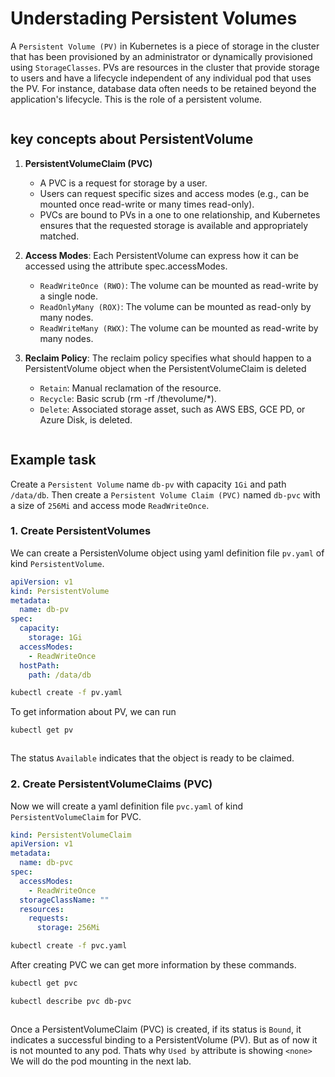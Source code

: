 # Understading Persistent Volumes

A `Persistent Volume (PV)` in Kubernetes is a piece of storage in the cluster that has been provisioned by an administrator or dynamically provisioned using `StorageClasses`. PVs are resources in the cluster that provide storage to users and have a lifecycle independent of any individual pod that uses the PV. For instance, database data often needs to be retained beyond the application's lifecycle. This is the role of a persistent volume.

<img src="https://github.com/Minhaz00/K8s-lab/blob/yasin/Lab - PersistentVolumes/image/pvc_claim.png?raw=true" alt="" />

## key concepts about PersistentVolume

1. **PersistentVolumeClaim (PVC)**
     - A PVC is a request for storage by a user.
     - Users can request specific sizes and access modes (e.g., can be mounted once read-write or many times read-only).
     - PVCs are bound to PVs in a one to one relationship, and Kubernetes ensures that the requested storage is available and appropriately matched.

2. **Access Modes**: 
  Each PersistentVolume can express how it can be accessed using the attribute spec.accessModes.
     - `ReadWriteOnce (RWO)`: The volume can be mounted as read-write by a single node.
     - `ReadOnlyMany (ROX)`: The volume can be mounted as read-only by many nodes.
     - `ReadWriteMany (RWX)`: The volume can be mounted as read-write by many nodes.

  3. **Reclaim Policy**: 
  The reclaim policy specifies what should happen to a PersistentVolume object when the PersistentVolumeClaim is deleted
     - `Retain`: Manual reclamation of the resource.
     - `Recycle`: Basic scrub (rm -rf /thevolume/*).
     - `Delete`: Associated storage asset, such as AWS EBS, GCE PD, or Azure Disk, is deleted.

<img src="https://github.com/Minhaz00/K8s-lab/blob/yasin/Lab - PersistentVolumes/image/pv_claim2.png?raw=true" alt="" />


## Example task

Create a `Persistent Volume` name `db-pv` with capacity `1Gi` and path `/data/db`. Then create a `Persistent Volume Claim (PVC)` named `db-pvc` with a size of `256Mi` and access mode `ReadWriteOnce`.

### 1. Create PersistentVolumes

We can create a PersistenVolume object using yaml definition file `pv.yaml` of kind `PersistentVolume`.

```yaml
apiVersion: v1
kind: PersistentVolume
metadata:
  name: db-pv
spec:
  capacity:
    storage: 1Gi
  accessModes:
    - ReadWriteOnce
  hostPath:
    path: /data/db
```

```bash
kubectl create -f pv.yaml
```

To get information about PV, we can run

```bash
kubectl get pv
```

<img src="https://github.com/Minhaz00/K8s-lab/blob/yasin/Lab - PersistentVolumes/image/pv_status.png?raw=true" alt="" />

The status `Available` indicates that the object is ready to be claimed.

### 2. Create PersistentVolumeClaims (PVC)

Now we will create a yaml definition file `pvc.yaml` of kind `PersistentVolumeClaim` for PVC.

```yaml
kind: PersistentVolumeClaim
apiVersion: v1
metadata:
  name: db-pvc
spec:
  accessModes:
    - ReadWriteOnce
  storageClassName: ""
  resources:
    requests:
      storage: 256Mi
```

```bash
kubectl create -f pvc.yaml
```

After creating PVC we can get more information by these commands.

```bash
kubectl get pvc
```

```bash
kubectl describe pvc db-pvc
```

<img src="https://github.com/Minhaz00/K8s-lab/blob/yasin/Lab - PersistentVolumes/image/pvc_status.png?raw=true" alt="" />

Once a PersistentVolumeClaim (PVC) is created, if its status is `Bound`, it indicates a successful binding to a PersistentVolume (PV). But as of now it is not mounted to any pod. Thats why `Used by` attribute is showing `<none>`
We will do the pod mounting in the next lab.
